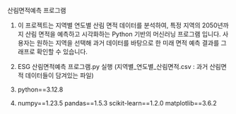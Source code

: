 산림면적예측 프로그램

1. 이 프로젝트는 지역별 연도별 산림 면적 데이터를 분석하여, 특정 지역의 2050년까지 산림 면적을 예측하고 시각화하는 Python 기반의 머신러닝 프로그램 입니다.
사용자는 원하는 지역을 선택해 과거 데이터를 바탕으로 한 미래 면적 예측 결과를 그래프로 확인할 수 있습니다.

2. ESG 산림면적예측 프로그램.py 실행
(지역별_연도별_산림면적.csv : 과거 산림면적 데이터들이 담겨있는 파일)

3. python==3.12.8 

4. numpy==1.23.5
pandas==1.5.3
scikit-learn==1.2.0
matplotlib==3.6.2
